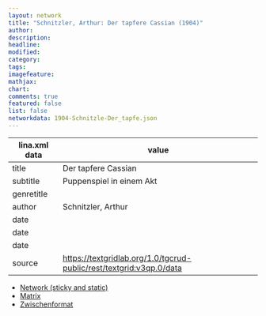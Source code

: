 ```yaml
---
layout: network
title: "Schnitzler, Arthur: Der tapfere Cassian (1904)"
author:
description:
headline:
modified:
category:
tags:
imagefeature: 
mathjax: 
chart: 
comments: true
featured: false
list: false
networkdata: 1904-Schnitzle-Der_tapfe.json
---
```

lina.xml data  | value
------------- | -------------
title|Der tapfere Cassian
subtitle|Puppenspiel in einem Akt
genretitle|
author|Schnitzler, Arthur
date|
date|
date|
source|https://textgridlab.org/1.0/tgcrud-public/rest/textgrid:v3qp.0/data


* [Network (sticky and static)](/network205)
* [Matrix](/matrix205)
* [Zwischenformat](/lina205 )
